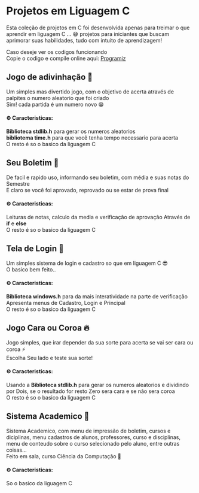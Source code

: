 # Projetos em Liguagem C
Esta coleção de projetos em C foi desenvolvida apenas para treimar o que aprendir em liguagem C ... 😅 projetos para iniciantes que buscam aprimorar suas habilidades, tudo com intuito de aprendizagem! <br>

Caso deseje ver os codigos funcionando <br>
Copie o codigo e compile online aqui: <a href="https://www.programiz.com/c-programming/online-compiler/" target="_blank">Programiz</a>

## Jogo de adivinhação 🎯
Um simples mas divertido jogo, com o objetivo de acerta através de palpites o numero aleatorio que foi criado <br>
Sim! cada partida é um numero novo 😁 <br>

#### ⚙ Caracteristicas:
<strong>Biblioteca stdlib.h</strong> para gerar os numeros aleatorios <br>
<strong>bibliotema time.h</strong> para que você tenha tempo necessario para acerta <br>
O resto é so o basico da liguagem C

## Seu Boletim 🥵
De facil e rapido uso, informando seu boletim, com média e suas notas do Semestre <br>
E claro se você foi aprovado, reprovado ou se estar de prova final <br>

#### ⚙ Caracteristicas:
Leituras de notas, calculo da media e verificação de aprovação Através de <strong>if</strong> e <strong>else</strong> <br>
O resto é so o basico da liguagem C

## Tela de Login 📲
Um simples sistema de login e cadastro so que em liguagem C 😎 <br>
O basico bem feito..<br>

#### ⚙ Caracteristicas:
<strong>Biblioteca windows.h</strong> para da mais interatividade na parte de verificação <br>
Apresenta menus de Cadastro, Login e Principal <br>
O resto é so o basico da liguagem C

## Jogo Cara ou Coroa 🔥
Jogo simples, que irar depender da sua sorte para acerta se vai ser cara ou coroa ⚡ <br>
Escolha Seu lado e teste sua sorte!

#### ⚙ Caracteristicas:
Usando a <strong>Biblioteca stdlib.h</strong> para gerar os numeros aleatorios e dividindo por Dois, se o resultado for resto Zero sera cara e se não sera coroa <br>
O resto é so o basico da liguagem C

## Sistema Academico 🏫
Sistema Academico, com menu de impressão de boletim, cursos e diciplinas, menu cadastros de alunos, professores, curso e disciplinas, menu de conteudo sobre o curso selecionado pelo aluno, entre outras coisas... <br>
Feito em sala, curso Ciência da Computação 🎒

#### ⚙ Caracteristicas:
So o basico da liguagem C
